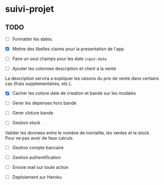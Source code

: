 # suivi-projet


## TODO

- [ ] Formatter les dates.

- [X] Mettre des libelles claires pour la presentation de l'app

- [ ] Faire un seul champs pour les date `input:date`

- [ ] Ajouter les colonnes description et client a la vente 

La description servira a expliquer les raisons du prix de vente dans certains cas (frais supplementaires, etc.).

- [X] Cacher les colone date de creation et bande sur les modales

- [ ] Gerer les depenses hors bande

- [ ] Gerer cloture bande

- [ ] Gestion stock

Valider les donnees entre le nombre de mortalite, les ventes et le stock. Pour ne pas avoir de faux calculs

- [ ] Gestion compte bancaire

- [ ] Gestion authentification

- [ ] Envoie mail sur toute action 

- [ ] Deploiement sur Heroku

